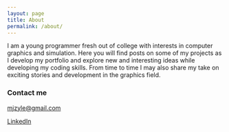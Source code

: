 ```yaml
---
layout: page
title: About
permalink: /about/
---
```


I am a young programmer fresh out of college with interests in computer graphics and simulation. Here you will find posts on some of my projects as I develop my portfolio and explore new and interesting ideas while developing my coding skills. From time to time I may also share my take on exciting stories and development in the graphics field.

### Contact me

[mjzyle@gmail.com](mailto:email@domain.com)

[LinkedIn](https://www.linkedin.com/in/matthew-zyle-a94162133/)
